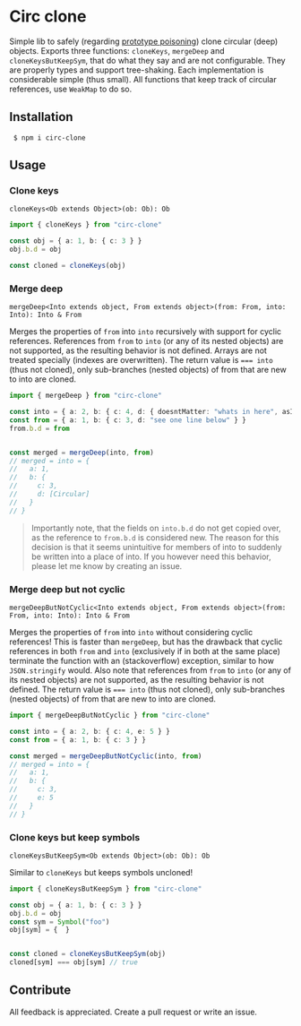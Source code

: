 # Circ clone

Simple lib to safely (regarding [prototype poisoning](https://medium.com/intrinsic-blog/javascript-prototype-poisoning-vulnerabilities-in-the-wild-7bc15347c96)) clone circular (deep) objects. Exports three functions: `cloneKeys`, `mergeDeep` and `cloneKeysButKeepSym`, that do what they say and are not configurable. They are properly types and support tree-shaking. Each implementation is considerable simple (thus small). All functions that keep track of circular references, use `WeakMap` to do so.

## Installation

```shell
 $ npm i circ-clone
```

## Usage

### Clone keys

`cloneKeys<Ob extends Object>(ob: Ob): Ob`

```ts
import { cloneKeys } from "circ-clone"

const obj = { a: 1, b: { c: 3 } }
obj.b.d = obj

const cloned = cloneKeys(obj)
```

### Merge deep

`mergeDeep<Into extends object, From extends object>(from: From, into: Into): Into & From`

Merges the properties of `from` into `into` recursively with support for cyclic references. References from `from` to `into` (or any of its nested objects) are not supported, as the resulting behavior is not defined. Arrays are not treated specially (indexes are overwritten). The return value is `=== into` (thus not cloned), only sub-branches (nested objects) of from that are new to into are cloned.

```ts
import { mergeDeep } from "circ-clone"

const into = { a: 2, b: { c: 4, d: { doesntMatter: "whats in here", asItGets: "overriden" } } }
const from = { a: 1, b: { c: 3, d: "see one line below" } }
from.b.d = from


const merged = mergeDeep(into, from)
// merged = into = {
//   a: 1,
//   b: {
//     c: 3,
//     d: [Circular]
//   }
// }
```

> Importantly note, that the fields on `into.b.d` do not get copied over, as the reference to `from.b.d` is considered new. The reason for this decision is that it seems unintuitive for members of into to suddenly be written into a place of into. If you however need this behavior, please let me know by creating an issue.

### Merge deep but not cyclic

`mergeDeepButNotCyclic<Into extends object, From extends object>(from: From, into: Into): Into & From`

Merges the properties of `from` into `into` without considering cyclic references! This is faster than `mergeDeep`, but has the drawback that cyclic references in both `from` and `into` (exclusively if in both at the same place) terminate the function with an (stackoverflow) exception, similar to how `JSON.stringify` would. Also note that references from `from` to `into` (or any of its nested objects) are not supported, as the resulting behavior is not defined. The return value is `=== into` (thus not cloned), only sub-branches (nested objects) of from that are new to into are cloned.

```ts
import { mergeDeepButNotCyclic } from "circ-clone"

const into = { a: 2, b: { c: 4, e: 5 } }
const from = { a: 1, b: { c: 3 } }

const merged = mergeDeepButNotCyclic(into, from)
// merged = into = {
//   a: 1,
//   b: {
//     c: 3,
//     e: 5
//   }
// }
```

### Clone keys but keep symbols

`cloneKeysButKeepSym<Ob extends Object>(ob: Ob): Ob`

Similar to `cloneKeys` but keeps symbols uncloned!

```ts
import { cloneKeysButKeepSym } from "circ-clone"

const obj = { a: 1, b: { c: 3 } }
obj.b.d = obj
const sym = Symbol("foo")
obj[sym] = {  }


const cloned = cloneKeysButKeepSym(obj)
cloned[sym] === obj[sym] // true
```

## Contribute

All feedback is appreciated. Create a pull request or write an issue.
